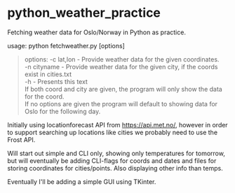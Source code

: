 # python_weather_practice
Fetching weather data for Oslo/Norway in Python as practice.  

 usage: python fetchweather.py [options]  
>   options:
> -c      lat,lon  - Provide weather data for the given coordinates.  
> -n      cityname - Provide weather data for the given city, if the coords exist in cities.txt  
> -h               - Presents this text  
    If both coord and city are given, the program will only show the data for the coord.  
    If no options are given the program will default to showing data for Oslo 
    for the following day.  

Initially using locationforecast API from https://api.met.no/,
however in order to support searching up locations like cities we 
probably need to use the Frost API.

Will start out simple and CLI only, showing only temperatures for tomorrow,
but will eventually be adding CLI-flags for coords and dates
and files for storing coordinates for cities/points. 
Also displaying other info than temps.

Eventually I'll be adding a simple GUI using TKinter.
